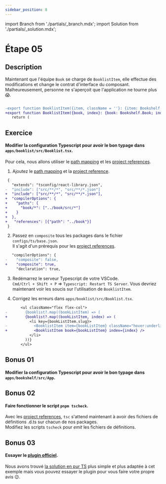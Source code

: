 ```yaml
---
sidebar_position: 8
---
```


import Branch from './partials/\_branch.mdx';
import Solution from './partials/\_solution.mdx';

# Étape 05

<Branch step="05" />

## Description

Maintenant que l'équipe `Book` se charge de `BooklistItem`, elle effectue des modifications et change le contrat d'interface du composant.
Malheureusement, personne ne s'aperçoit que l'application ne tourne plus 😱.

```diff title="apps/book/src/BooklistItem.tsx"

-export function BooklistItem({item, className = ''}: {item: Bookshelf.Book; className?: string}) {
+export function BooklistItem({book, index}: {book: Bookshelf.Book; index: number}) {
   return (
```

## Exercice

#### Modifier la configuration Typescript pour avoir le bon typage dans `apps/booklist/src/Booklist.tsx`.

Pour cela, nous allons utiliser le [path mapping](https://www.typescriptlang.org/docs/handbook/module-resolution.html#path-mapping) et les [project references](https://www.typescriptlang.org/docs/handbook/project-references.html#what-is-a-project-reference).

1. Ajoutez le [path mapping](https://www.typescriptlang.org/docs/handbook/module-resolution.html#path-mapping) et la [project reference](https://www.typescriptlang.org/docs/handbook/project-references.html#what-is-a-project-reference).

```diff title="apps/booklist/tsconfig.json"
 {
   "extends": "tsconfig/react-library.json",
-  "include": ["src/**/*", "src/**/*.json"]
+  "include": ["src/**/*", "src/**/*.json"],
+  "compilerOptions": {
+    "paths": {
+      "book/*": ["../book/src/*"]
+    }
+  },
+   "references": [{"path": "../book"}]
 }
```

2. Passez en `composite` tous les packages dans le fichier `configs/ts/base.json`.  
   Il s'agit d'un prérequis pour les [project references](https://www.typescriptlang.org/docs/handbook/project-references.html#what-is-a-project-reference).

```diff title="configs/ts/base.json"
   "compilerOptions": {
-    "composite": false,
+    "composite": true,
     "declaration": true,
```

3. Redémarrez le serveur Typescript de votre VSCode.  
   `Cmd/Ctrl + Shift + P` => `Typescript: Restart TS Server`.
   Vous devriez maintenant voir les soucis sur l'utilisation de `BooklistItem`.

4. Corrigez les erreurs dans `apps/booklist/src/Booklist.tsx`.

```diff title="apps/booklist/src/Booklist.tsx"
       <ul className="flex flex-col">
-        {booklist?.map((bookListItem) => (
+        {booklist?.map((bookListItem, index) => (
           <li key={bookListItem.slug}>
-            <BooklistItem item={bookListItem} className="hover:underline" />
+            <BooklistItem book={bookListItem} index={index} />
           </li>
         ))}
       </ul>
```

## Bonus 01

#### Modifier la configuration Typescript pour avoir le bon typage dans `apps/bookshelf/src/App`.

## Bonus 02

#### Faire fonctionner le script `pnpm tscheck`.

Avec les [project references](https://www.typescriptlang.org/docs/handbook/project-references.html#what-is-a-project-reference), `tsc` s'attend maintenant à avoir des fichiers de définitions .d.ts sur chacun de nos packages.  
Modifiez les scripts `tscheck` pour _emit_ les fichiers de définitions.

## Bonus 03

#### Essayer le [plugin officiel](https://github.com/module-federation/nextjs-mf/tree/main/packages/typescript).

Nous avons trouvé [la solution en pur TS](https://github.com/module-federation/module-federation-examples/tree/931ea0e5776d1b1f2c68217d9681e5912cda19ec/typescript-project-references) plus simple et plus adaptée à cet exemple mais vous pouvez essayer le plugin pour vous faire votre propre avis 😉.

<Solution step="05" />
